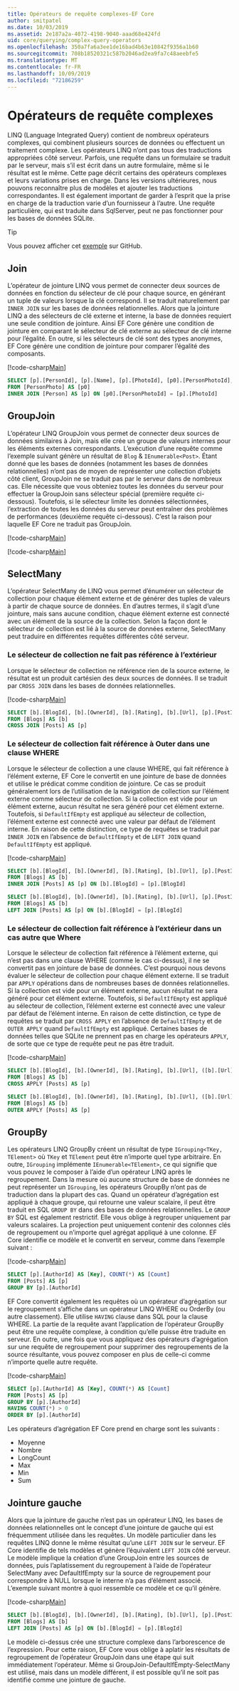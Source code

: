 ```yaml
---
title: Opérateurs de requête complexes-EF Core
author: smitpatel
ms.date: 10/03/2019
ms.assetid: 2e187a2a-4072-4198-9040-aaad68e424fd
uid: core/querying/complex-query-operators
ms.openlocfilehash: 350a7fa6a3ee1de16bad4b63e10842f9356a1b60
ms.sourcegitcommit: 708b18520321c587b2046ad2ea9fa7c48aeebfe5
ms.translationtype: MT
ms.contentlocale: fr-FR
ms.lasthandoff: 10/09/2019
ms.locfileid: "72186259"
---
```

# <a name="complex-query-operators"></a>Opérateurs de requête complexes

LINQ (Language Integrated Query) contient de nombreux opérateurs complexes, qui combinent plusieurs sources de données ou effectuent un traitement complexe. Les opérateurs LINQ n’ont pas tous des traductions appropriées côté serveur. Parfois, une requête dans un formulaire se traduit par le serveur, mais s’il est écrit dans un autre formulaire, même si le résultat est le même. Cette page décrit certains des opérateurs complexes et leurs variations prises en charge. Dans les versions ultérieures, nous pouvons reconnaître plus de modèles et ajouter les traductions correspondantes. Il est également important de garder à l’esprit que la prise en charge de la traduction varie d’un fournisseur à l’autre. Une requête particulière, qui est traduite dans SqlServer, peut ne pas fonctionner pour les bases de données SQLite.

> [!TIP]
> Vous pouvez afficher cet [exemple](https://github.com/aspnet/EntityFramework.Docs/tree/master/samples/core/Querying) sur GitHub.

## <a name="join"></a>Join

L’opérateur de jointure LINQ vous permet de connecter deux sources de données en fonction du sélecteur de clé pour chaque source, en générant un tuple de valeurs lorsque la clé correspond. Il se traduit naturellement par `INNER JOIN` sur les bases de données relationnelles. Alors que la jointure LINQ a des sélecteurs de clé externe et interne, la base de données requiert une seule condition de jointure. Ainsi EF Core génère une condition de jointure en comparant le sélecteur de clé externe au sélecteur de clé interne pour l’égalité. En outre, si les sélecteurs de clé sont des types anonymes, EF Core génère une condition de jointure pour comparer l’égalité des composants.

[!code-csharp[Main](../../../samples/core/Querying/ComplexQuery/Sample.cs#Join)]

```SQL
SELECT [p].[PersonId], [p].[Name], [p].[PhotoId], [p0].[PersonPhotoId], [p0].[Caption], [p0].[Photo]
FROM [PersonPhoto] AS [p0]
INNER JOIN [Person] AS [p] ON [p0].[PersonPhotoId] = [p].[PhotoId]
```

## <a name="groupjoin"></a>GroupJoin

L’opérateur LINQ GroupJoin vous permet de connecter deux sources de données similaires à Join, mais elle crée un groupe de valeurs internes pour les éléments externes correspondants. L’exécution d’une requête comme l’exemple suivant génère un résultat de `Blog` & `IEnumerable<Post>`. Étant donné que les bases de données (notamment les bases de données relationnelles) n’ont pas de moyen de représenter une collection d’objets côté client, GroupJoin ne se traduit pas par le serveur dans de nombreux cas. Elle nécessite que vous obteniez toutes les données du serveur pour effectuer la GroupJoin sans sélecteur spécial (première requête ci-dessous). Toutefois, si le sélecteur limite les données sélectionnées, l’extraction de toutes les données du serveur peut entraîner des problèmes de performances (deuxième requête ci-dessous). C’est la raison pour laquelle EF Core ne traduit pas GroupJoin.

[!code-csharp[Main](../../../samples/core/Querying/ComplexQuery/Sample.cs#GroupJoin)]

[!code-csharp[Main](../../../samples/core/Querying/ComplexQuery/Sample.cs#GroupJoinComposed)]

## <a name="selectmany"></a>SelectMany

L’opérateur SelectMany de LINQ vous permet d’énumérer un sélecteur de collection pour chaque élément externe et de générer des tuples de valeurs à partir de chaque source de données. En d’autres termes, il s’agit d’une jointure, mais sans aucune condition, chaque élément externe est connecté avec un élément de la source de la collection. Selon la façon dont le sélecteur de collection est lié à la source de données externe, SelectMany peut traduire en différentes requêtes différentes côté serveur.

### <a name="collection-selector-doesnt-reference-outer"></a>Le sélecteur de collection ne fait pas référence à l’extérieur

Lorsque le sélecteur de collection ne référence rien de la source externe, le résultat est un produit cartésien des deux sources de données. Il se traduit par `CROSS JOIN` dans les bases de données relationnelles.

[!code-csharp[Main](../../../samples/core/Querying/ComplexQuery/Sample.cs#SelectManyConvertedToCrossJoin)]

```SQL
SELECT [b].[BlogId], [b].[OwnerId], [b].[Rating], [b].[Url], [p].[PostId], [p].[AuthorId], [p].[BlogId], [p].[Content], [p].[Rating], [p].[Title]
FROM [Blogs] AS [b]
CROSS JOIN [Posts] AS [p]
```

### <a name="collection-selector-references-outer-in-a-where-clause"></a>Le sélecteur de collection fait référence à Outer dans une clause WHERE

Lorsque le sélecteur de collection a une clause WHERE, qui fait référence à l’élément externe, EF Core le convertit en une jointure de base de données et utilise le prédicat comme condition de jointure. Ce cas se produit généralement lors de l’utilisation de la navigation de collection sur l’élément externe comme sélecteur de collection. Si la collection est vide pour un élément externe, aucun résultat ne sera généré pour cet élément externe. Toutefois, si `DefaultIfEmpty` est appliqué au sélecteur de collection, l’élément externe est connecté avec une valeur par défaut de l’élément interne. En raison de cette distinction, ce type de requêtes se traduit par `INNER JOIN` en l’absence de `DefaultIfEmpty` et de `LEFT JOIN` quand `DefaultIfEmpty` est appliqué.

[!code-csharp[Main](../../../samples/core/Querying/ComplexQuery/Sample.cs#SelectManyConvertedToJoin)]

```SQL
SELECT [b].[BlogId], [b].[OwnerId], [b].[Rating], [b].[Url], [p].[PostId], [p].[AuthorId], [p].[BlogId], [p].[Content], [p].[Rating], [p].[Title]
FROM [Blogs] AS [b]
INNER JOIN [Posts] AS [p] ON [b].[BlogId] = [p].[BlogId]

SELECT [b].[BlogId], [b].[OwnerId], [b].[Rating], [b].[Url], [p].[PostId], [p].[AuthorId], [p].[BlogId], [p].[Content], [p].[Rating], [p].[Title]
FROM [Blogs] AS [b]
LEFT JOIN [Posts] AS [p] ON [b].[BlogId] = [p].[BlogId]
```

### <a name="collection-selector-references-outer-in-a-non-where-case"></a>Le sélecteur de collection fait référence à l’extérieur dans un cas autre que Where

Lorsque le sélecteur de collection fait référence à l’élément externe, qui n’est pas dans une clause WHERE (comme le cas ci-dessus), il ne se convertit pas en jointure de base de données. C’est pourquoi nous devons évaluer le sélecteur de collection pour chaque élément externe. Il se traduit par `APPLY` opérations dans de nombreuses bases de données relationnelles. Si la collection est vide pour un élément externe, aucun résultat ne sera généré pour cet élément externe. Toutefois, si `DefaultIfEmpty` est appliqué au sélecteur de collection, l’élément externe est connecté avec une valeur par défaut de l’élément interne. En raison de cette distinction, ce type de requêtes se traduit par `CROSS APPLY` en l’absence de `DefaultIfEmpty` et de `OUTER APPLY` quand `DefaultIfEmpty` est appliqué. Certaines bases de données telles que SQLite ne prennent pas en charge les opérateurs `APPLY`, de sorte que ce type de requête peut ne pas être traduit.

[!code-csharp[Main](../../../samples/core/Querying/ComplexQuery/Sample.cs#SelectManyConvertedToApply)]

```SQL
SELECT [b].[BlogId], [b].[OwnerId], [b].[Rating], [b].[Url], ([b].[Url] + N'=>') + [p].[Title] AS [p]
FROM [Blogs] AS [b]
CROSS APPLY [Posts] AS [p]

SELECT [b].[BlogId], [b].[OwnerId], [b].[Rating], [b].[Url], ([b].[Url] + N'=>') + [p].[Title] AS [p]
FROM [Blogs] AS [b]
OUTER APPLY [Posts] AS [p]
```

## <a name="groupby"></a>GroupBy

Les opérateurs LINQ GroupBy créent un résultat de type `IGrouping<TKey, TElement>` où `TKey` et `TElement` peut être n’importe quel type arbitraire. En outre, `IGrouping` implémente `IEnumerable<TElement>`, ce qui signifie que vous pouvez le composer à l’aide d’un opérateur LINQ après le regroupement. Dans la mesure où aucune structure de base de données ne peut représenter un `IGrouping`, les opérateurs GroupBy n’ont pas de traduction dans la plupart des cas. Quand un opérateur d’agrégation est appliqué à chaque groupe, qui retourne une valeur scalaire, il peut être traduit en SQL `GROUP BY` dans des bases de données relationnelles. Le `GROUP BY` SQL est également restrictif. Elle vous oblige à regrouper uniquement par valeurs scalaires. La projection peut uniquement contenir des colonnes clés de regroupement ou n’importe quel agrégat appliqué à une colonne. EF Core identifie ce modèle et le convertit en serveur, comme dans l’exemple suivant :

[!code-csharp[Main](../../../samples/core/Querying/ComplexQuery/Sample.cs#GroupBy)]

```SQL
SELECT [p].[AuthorId] AS [Key], COUNT(*) AS [Count]
FROM [Posts] AS [p]
GROUP BY [p].[AuthorId]
```

EF Core convertit également les requêtes où un opérateur d’agrégation sur le regroupement s’affiche dans un opérateur LINQ WHERE ou OrderBy (ou autre classement). Elle utilise `HAVING` clause dans SQL pour la clause WHERE. La partie de la requête avant l’application de l’opérateur GroupBy peut être une requête complexe, à condition qu’elle puisse être traduite en serveur. En outre, une fois que vous appliquez des opérateurs d’agrégation sur une requête de regroupement pour supprimer des regroupements de la source résultante, vous pouvez composer en plus de celle-ci comme n’importe quelle autre requête.

[!code-csharp[Main](../../../samples/core/Querying/ComplexQuery/Sample.cs#GroupByFilter)]

```SQL
SELECT [p].[AuthorId] AS [Key], COUNT(*) AS [Count]
FROM [Posts] AS [p]
GROUP BY [p].[AuthorId]
HAVING COUNT(*) > 0
ORDER BY [p].[AuthorId]
```

Les opérateurs d’agrégation EF Core prend en charge sont les suivants :

- Moyenne
- Nombre
- LongCount
- Max
- Min
- Sum

## <a name="left-join"></a>Jointure gauche

Alors que la jointure de gauche n’est pas un opérateur LINQ, les bases de données relationnelles ont le concept d’une jointure de gauche qui est fréquemment utilisée dans les requêtes. Un modèle particulier dans les requêtes LINQ donne le même résultat qu’une `LEFT JOIN` sur le serveur. EF Core identifie de tels modèles et génère l’équivalent `LEFT JOIN` côté serveur. Le modèle implique la création d’une GroupJoin entre les sources de données, puis l’aplatissement du regroupement à l’aide de l’opérateur SelectMany avec DefaultIfEmpty sur la source de regroupement pour correspondre à NULL lorsque le interne n’a pas d’élément associé. L’exemple suivant montre à quoi ressemble ce modèle et ce qu’il génère.

[!code-csharp[Main](../../../samples/core/Querying/ComplexQuery/Sample.cs#LeftJoin)]

```SQL
SELECT [b].[BlogId], [b].[OwnerId], [b].[Rating], [b].[Url], [p].[PostId], [p].[AuthorId], [p].[BlogId], [p].[Content], [p].[Rating], [p].[Title]
FROM [Blogs] AS [b]
LEFT JOIN [Posts] AS [p] ON [b].[BlogId] = [p].[BlogId]
```

Le modèle ci-dessus crée une structure complexe dans l’arborescence de l’expression. Pour cette raison, EF Core vous oblige à aplatir les résultats de regroupement de l’opérateur GroupJoin dans une étape qui suit immédiatement l’opérateur. Même si GroupJoin-DefaultIfEmpty-SelectMany est utilisé, mais dans un modèle différent, il est possible qu’il ne soit pas identifié comme une jointure de gauche.
